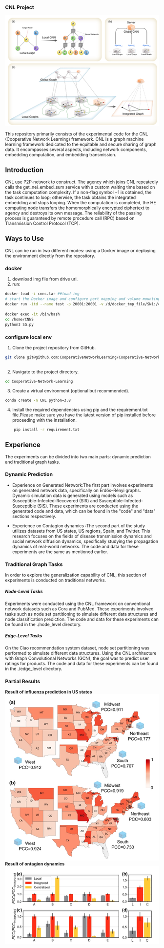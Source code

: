### CNL Project


![结构](./pic/cnl.png)



This repository primarily consists of the experimental code for the CNL (Cooperative Network Learning) framework. CNL is a graph machine learning framework dedicated to the equitable and secure sharing of graph data. It encompasses several aspects, including network components, embedding computation, and embedding transmission.

## Introduction
CNL use P2P-network to construct. The agency which joins CNL repeatedly calls the get_nei_embed_sum service with a custom waiting time based on the task computation complexity. If a non-flag symbol −1 is obtained, the task continues to loop; otherwise, the task obtains the integrated embedding and stops looping. When the computation is completed, the HE computing node transfers the homomorphically encrypted ciphertext to agency and destroys its own message. The reliability of the passing process is guaranteed by remote procedure call (RPC) based on Transmission Control Protocol (TCP). 

## Ways to Use 
CNL can be run in two different modes: using a Docker image or deploying the environment directly from the repository.

### docker
1.  download img file from drive url.
2.  run:
```bash
docker load -i cnns.tar ##load img
# start the Docker image and configure port mapping and volume mounting to the host machine
docker run -itd --name test -p 20001:20001 -v /d/docker_tmp_file/SN1:/config -v /d/Trusted-GNN/example/data/:/data  cnns:1.0.1 

docker exec -it /bin/bash 
cd /home/CNNS
python3 SG.py
```

### configure local env
1. Clone the project repository from GitHub.
```bash
git clone git@github.com:CooperativeNetworkLearning/Cooperative-Network-Learning.git
    
```
2. Navigate to the project directory.
```bash
cd Cooperative-Network-Learning
```

3.  Create a virtual environment (optional but recommended).
```bash
conda create -n CNL python=3.8
```
4. Install the required dependencies using pip and the requirement.txt file.Please make sure you have the latest version of pip installed before proceeding with the installation.
```bash 
    pip install -r requirement.txt
```

## Experience

The experiments can be divided into two main parts: dynamic prediction and traditional graph tasks.

### Dynamic Prediction

- Experience on Generated Network:The first part involves experiments on generated network data, specifically on Erdős–Rényi graphs. Dynamic simulation data is generated using models such as Susceptible-Infected-Recovered (SIR) and Susceptible-Infected-Susceptible (SIS). These experiments are conducted using the generated code and data, which can be found in the "code" and "data" sections respectively.
  
- Experience on Contagion dynamics :The second part of the study utilizes datasets from US states, US regions, Spain, and Twitter. This research focuses on the fields of disease transmission dynamics and social network diffusion dynamics, specifically studying the propagation dynamics of real-world networks. The code and data for these experiments are the same as mentioned earlier.
### Traditional Graph Tasks
In order to explore the generalization capability of CNL, this section of experiments is conducted on traditional networks.
##### Node-Level Tasks
Experiments were conducted using the CNL framework on conventional network datasets such as Cora and PubMed. These experiments involved tasks such as node set partitioning to simulate different data structures and node classification prediction. The code and data for these experiments can be found in the ./node_level directory.

##### Edge-Level Tasks
On the Ciao recommendation system dataset, node set partitioning was performed to simulate different data structures. Using the CNL architecture with Graph Convolutional Networks (GCN), the goal was to predict user ratings for products. The code and data for these experiments can be found in the ./edge_level directory.

### Partial Results
**Result of influenza prediction in US states**
![结构](./pic/res1.jpg)
**Result of ontagion dynamics**
![结构](./pic/res2.jpg)